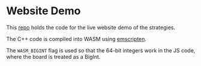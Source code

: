 # Website Demo

This [repo](https://github.com/qpwoeirut/2048) holds the code for the live website demo of the strategies.

The C++ code is compiled into WASM using [emscripten](https://emscripten.org/).

The `WASM_BIGINT` flag is used so that the 64-bit integers work in the JS code, where the board is treated as a BigInt.